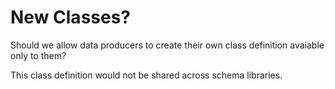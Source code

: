 # New Classes?

Should we allow data producers to create their own class definition avaiable only to them?

This class definition would not be shared across schema libraries.